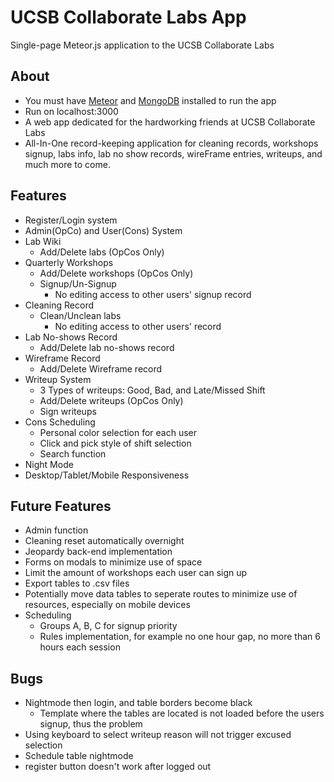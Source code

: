 # UCSB Collaborate Labs App

Single-page Meteor.js application to the UCSB Collaborate Labs

## About

* You must have [Meteor](https://www.meteor.com/) and [MongoDB](https://www.mongodb.com/) installed to run the app
* Run on localhost:3000
* A web app dedicated for the hardworking friends at UCSB Collaborate Labs
* All-In-One record-keeping application for cleaning records, workshops signup, labs info, lab no show records, wireFrame entries, writeups, and much more to come.

## Features

* Register/Login system
* Admin(OpCo) and User(Cons) System
* Lab Wiki
	* Add/Delete labs (OpCos Only)
* Quarterly Workshops
	* Add/Delete workshops (OpCos Only)
	* Signup/Un-Signup
		* No editing access to other users' signup record
* Cleaning Record
	* Clean/Unclean labs
		* No editing access to other users' record
* Lab No-shows Record
	* Add/Delete lab no-shows record
* Wireframe Record
	* Add/Delete Wireframe record
* Writeup System
	* 3 Types of writeups: Good, Bad, and Late/Missed Shift
	* Add/Delete writeups (OpCos Only)
	* Sign writeups
* Cons Scheduling
	* Personal color selection for each user
	* Click and pick style of shift selection
	* Search function
* Night Mode
* Desktop/Tablet/Mobile Responsiveness

## Future Features

*	Admin function
* Cleaning reset automatically overnight
* Jeopardy back-end implementation
* Forms on modals to minimize use of space
* Limit the amount of workshops each user can sign up
* Export tables to .csv files
* Potentially move data tables to seperate routes to minimize use of resources, especially on mobile devices
* Scheduling
	* Groups A, B, C for signup priority
	* Rules implementation, for example no one hour gap, no more than 6 hours each session

## Bugs

* Nightmode then login, and table borders become black
	* Template where the tables are located is not loaded before the users signup, thus the problem
* Using keyboard to select writeup reason will not trigger excused selection
* Schedule table nightmode
* register button doesn't work after logged out
